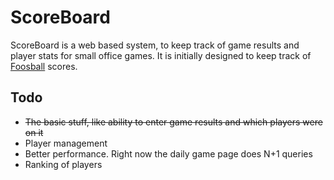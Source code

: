 ScoreBoard
==========

ScoreBoard is a web based system, to keep track of game results and player stats for small office games. It is initially designed to keep track of [Foosball][foosball] scores.

Todo
----
* ~~The basic stuff, like ability to enter game results and which players were on it~~
* Player management
* Better performance. Right now the daily game page does N+1 queries
* Ranking of players


[foosball]: http://en.wikipedia.org/wiki/Table_football